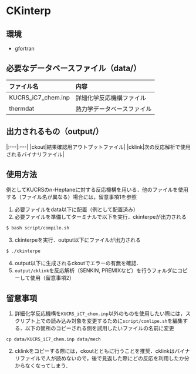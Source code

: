 # CKinterp
## 環境
- gfortran
## 必要なデータベースファイル（data/）
|ファイル名|内容|
|:---|:---|
|KUCRS_iC7_chem.inp|詳細化学反応機構ファイル|
|thermdat|熱力学データベースファイル|
## 出力されるもの（output/）
|:---|:---|
|ckout|結果確認用アウトプットファイル|
|cklink|次の反応解析で使用されるバイナリファイル|
## 使用方法
例としてKUCRSのn-Heptaneに対する反応機構を用いる．他のファイルを使用する（ファイル名が異なる）場合には，留意事項1を参照
1. 必要ファイルをdata以下に配置（例として配置済み）
3. 必要ファイルを準備してターミナルで以下を実行．ckinterpeが出力される
```bash
$ bash script/compile.sh
```
3. ckinterpeを実行．output以下にファイルが出力される
```bash
$ ./ckinterpe
```
4. output以下に生成されるckoutでエラーの有無を確認．  
5. `output/cklink`を反応解析（SENKIN, PREMIXなど）を行うフォルダにコピーして使用（留意事項2）

## 留意事項

1. 詳細化学反応機構を`KUCRS_iC7_chem.inp`以外のものを使用したい際には，スクリプト上での読み込み対象を変更するために`script/comlipe.sh`を編集する．以下の箇所のコピーされる側を試用したいファイルの名前に変更
```
cp data/KUCRS_iC7_chem.inp data/mech
```
2. cklinkをコピーする際には，ckoutとともに行うことを推奨．cklinkはバイナリファイルで人が読めないので，後で見返した際にどの反応を利用したか分からなくなってしまう．